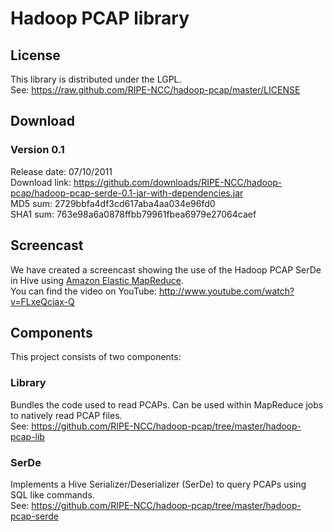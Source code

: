 Hadoop PCAP library
===================

License
-------
This library is distributed under the LGPL.  
See: https://raw.github.com/RIPE-NCC/hadoop-pcap/master/LICENSE


Download
--------

### Version 0.1

Release date: 07/10/2011  
Download link: https://github.com/downloads/RIPE-NCC/hadoop-pcap/hadoop-pcap-serde-0.1-jar-with-dependencies.jar  
MD5 sum: 2729bbfa4df3cd617aba4aa034e96fd0  
SHA1 sum: 763e98a6a0878ffbb79961fbea6979e27064caef


Screencast
----------

We have created a screencast showing the use of the Hadoop PCAP SerDe in Hive using [Amazon Elastic MapReduce](http://aws.amazon.com/elasticmapreduce/).  
You can find the video on YouTube: http://www.youtube.com/watch?v=FLxeQciax-Q


Components
----------

This project consists of two components:

### Library

Bundles the code used to read PCAPs. Can be used within MapReduce jobs to natively read PCAP files.  
See: https://github.com/RIPE-NCC/hadoop-pcap/tree/master/hadoop-pcap-lib

### SerDe

Implements a Hive Serializer/Deserializer (SerDe) to query PCAPs using SQL like commands.  
See: https://github.com/RIPE-NCC/hadoop-pcap/tree/master/hadoop-pcap-serde
